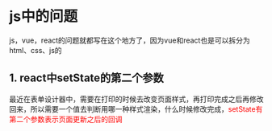 # js中的问题
js，vue，react的问题就都写在这个地方了，因为vue和react也是可以拆分为html、css、js的

## 1. react中setState的第二个参数

最近在表单设计器中，需要在打印的时候去改变页面样式，再打印完成之后再修改回来，所以需要一个值去判断用哪一种样式渲染，什么时候修改完成，<font color=red>setState有第二个参数表示页面更新之后的回调</font>